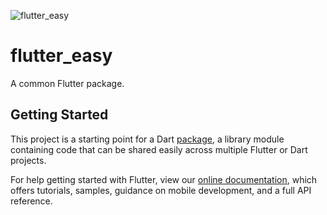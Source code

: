 ![flutter_easy](https://socialify.git.ci/OctMon/flutter_easy/image?description=1&descriptionEditable=A%20common%20Flutter%20package.&font=Inter&forks=1&issues=1&logo=https%3A%2F%2Favatars1.githubusercontent.com%2Fu%2F14101776%3Fs%3D200%26v%3D4&owner=1&pattern=Circuit%20Board&pulls=1&stargazers=1&theme=Dark)

# flutter_easy

A common Flutter package.

## Getting Started

This project is a starting point for a Dart
[package](https://flutter.dev/developing-packages/),
a library module containing code that can be shared easily across
multiple Flutter or Dart projects.

For help getting started with Flutter, view our 
[online documentation](https://flutter.dev/docs), which offers tutorials, 
samples, guidance on mobile development, and a full API reference.
